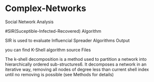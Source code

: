 # Complex-Networks
Social Network Analysis

#SIR(Suceptible-Infected-Recovered) Algorithm

SIR is used to evaluate Influencial Spreader Algorithms Output

you can find K-Shell algorithm source Files

The k-shell decomposition is a method used to partition a network into hierarchically ordered sub-structures6. It decomposes a network in an iterative way, removing all nodes of degree less than current shell index until no removing is possible (see Methods for details)
